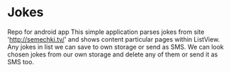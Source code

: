 Jokes
=====

Repo for android app
This simple application parses jokes from site 'http://semechki.tv/' and shows content particular pages within ListView.
Any jokes in list we can save to own storage or send as SMS.
We can look chosen jokes from our own storage and delete any of them or send it as SMS too.
